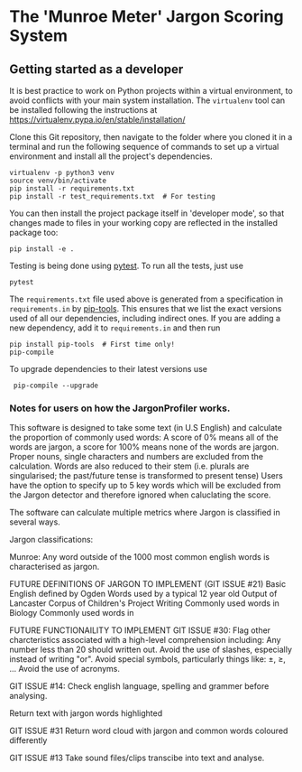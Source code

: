 # The 'Munroe Meter' Jargon Scoring System

## Getting started as a developer

It is best practice to work on Python projects within a virtual environment,
to avoid conflicts with your main system installation. The `virtualenv` tool
can be installed following the instructions at
https://virtualenv.pypa.io/en/stable/installation/

Clone this Git repository, then navigate to the folder where you cloned it
in a terminal and run the following sequence of commands to set up a virtual
environment and install all the project's dependencies.

```
virtualenv -p python3 venv
source venv/bin/activate
pip install -r requirements.txt
pip install -r test_requirements.txt  # For testing
```

You can then install the project package itself in 'developer mode', so that
changes made to files in your working copy are reflected in the installed
package too:

```
pip install -e .
```

Testing is being done using [pytest][pytest]. To run all the tests, just use

```
pytest
```

The `requirements.txt` file used above is generated from a specification in
`requirements.in` by [pip-tools][pip-tools]. This ensures that we list the
exact versions used of all our dependencies, including indirect ones. If you
are adding a new dependency, add it to `requirements.in` and then run

```
pip install pip-tools  # First time only!
pip-compile
```

To upgrade dependencies to their latest versions use

```
 pip-compile --upgrade
 ```

[pytest]: http://doc.pytest.org/en/latest/contents.html
[pip-tools]: https://github.com/nvie/pip-tools

### Notes for users on how the JargonProfiler works.

This software is designed to take some text (in U.S English) and calculate the proportion of commonly used words: A score of 0% means all of the words are jargon, a score for 100% means none of the words are jargon.
Proper nouns, single characters and numbers are excluded from the calculation. Words are also reduced to their stem (i.e. plurals are singularised; the past/future tense is transformed to present tense) 
Users have the option to specify up to 5 key words which will be excluded from the Jargon detector and therefore ignored when caluclating the score.


The software can calculate multiple metrics where Jargon is classified in several ways.

Jargon classifications:

Munroe: Any word outside of the 1000 most common english words is characterised as jargon.

FUTURE DEFINITIONS OF JARGON TO IMPLEMENT (GIT ISSUE #21)
Basic English defined by Ogden
Words used by a typical 12 year old 
Output of Lancaster Corpus of Children's Project Writing 
Commonly used words in Biology
Commonly used words in 

FUTURE FUNCTIONAILITY TO IMPLEMENT 
GIT ISSUE #30:
Flag other charcteristics associated with a high-level comprehension including:
Any number less than 20 should written out.
Avoid the use of slashes, especially instead of writing "or".
Avoid special symbols, particularly things like: ±, ≥, …
Avoid the use of acronyms.

GIT ISSUE #14:
Check english language, spelling and grammer before analysing.

Return text with jargon words highlighted

GIT ISSUE #31
Return word cloud with jargon and common words coloured differently

GIT ISSUE #13
Take sound files/clips transcibe into text and analyse.
